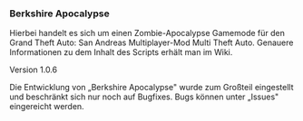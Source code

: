 ### Berkshire Apocalypse
Hierbei handelt es sich um einen Zombie-Apocalypse Gamemode für den Grand Theft Auto: San Andreas Multiplayer-Mod Multi Theft Auto. Genauere Informationen zu dem Inhalt des Scripts erhält man im Wiki.

Version 1.0.6

Die Entwicklung von „Berkshire Apocalypse" wurde zum Großteil eingestellt und beschränkt sich nur noch auf Bugfixes.   Bugs können unter „Issues" eingereicht werden.
